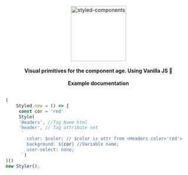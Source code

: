 <div align="center">
  <a>
    <img alt="styled-components" src="https://freepikpsd.com/media/2019/10/kawaii-neko-png-Transparent-Images.png" height="150px" />
  </a>
</div>

<br />

<div align="center">
  <strong>Visual primitives for the component age. Using Vanilla JS 💅</strong>
  <br />
  <br />
  
</div>

<div align="center">
  <strong>Example documentation</strong>
  <br />
  <br />
  
</div>


```jsx
(
    Styled.new = () => {
     const cor = 'red'
     Style(
     'Headers', //Tag Name html
     'header', // Tag attribute set
      `
        color: $color; // $color is attr from <Headers color='red'>
        background: ${cor} //Variable name;
        user-select: none;
      `)
)()
new Styler();
```
